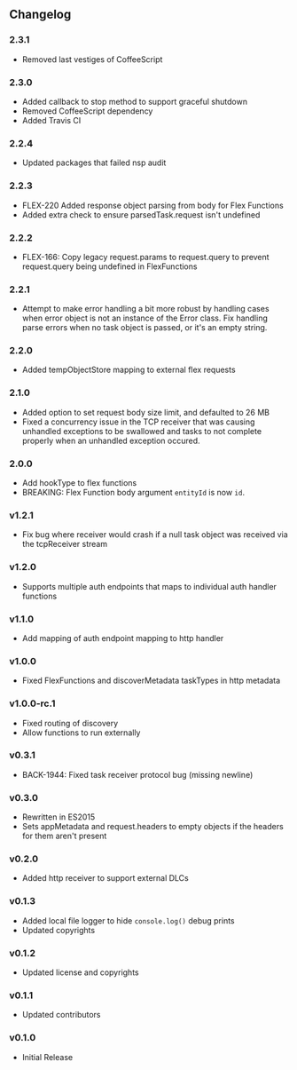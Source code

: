 ## Changelog

### 2.3.1
* Removed last vestiges of CoffeeScript

### 2.3.0
* Added callback to stop method to support graceful shutdown
* Removed CoffeeScript dependency
* Added Travis CI

### 2.2.4
* Updated packages that failed nsp audit

### 2.2.3
* FLEX-220 Added response object parsing from body for Flex Functions
* Added extra check to ensure parsedTask.request isn't undefined

### 2.2.2
* FLEX-166: Copy legacy request.params to request.query to prevent request.query being undefined in FlexFunctions

### 2.2.1
* Attempt to make error handling a bit more robust by handling cases when error object is not an instance of the Error class. Fix handling parse errors when no task object is passed, or it's an empty string.

### 2.2.0
* Added tempObjectStore mapping to external flex requests

### 2.1.0
* Added option to set request body size limit, and defaulted to 26 MB
* Fixed a concurrency issue in the TCP receiver that was causing unhandled exceptions to be swallowed and tasks to not complete properly when an unhandled exception occured.

### 2.0.0
* Add hookType to flex functions
* BREAKING:  Flex Function body argument `entityId` is now `id`.  

### v1.2.1
* Fix bug where receiver would crash if a null task object was received via the tcpReceiver stream

### v1.2.0
* Supports multiple auth endpoints that maps to individual auth handler functions

### v1.1.0
* Add mapping of auth endpoint mapping to http handler

### v1.0.0
* Fixed FlexFunctions and discoverMetadata taskTypes in http metadata

### v1.0.0-rc.1
* Fixed routing of discovery
* Allow functions to run externally

### v0.3.1
* BACK-1944: Fixed task receiver protocol bug (missing newline)

### v0.3.0
* Rewritten in ES2015
* Sets appMetadata and request.headers to empty objects if the headers for them aren't present

### v0.2.0
* Added http receiver to support external DLCs

### v0.1.3
* Added local file logger to hide `console.log()` debug prints
* Updated copyrights

### v0.1.2
* Updated license and copyrights

### v0.1.1
* Updated contributors

### v0.1.0
* Initial Release
